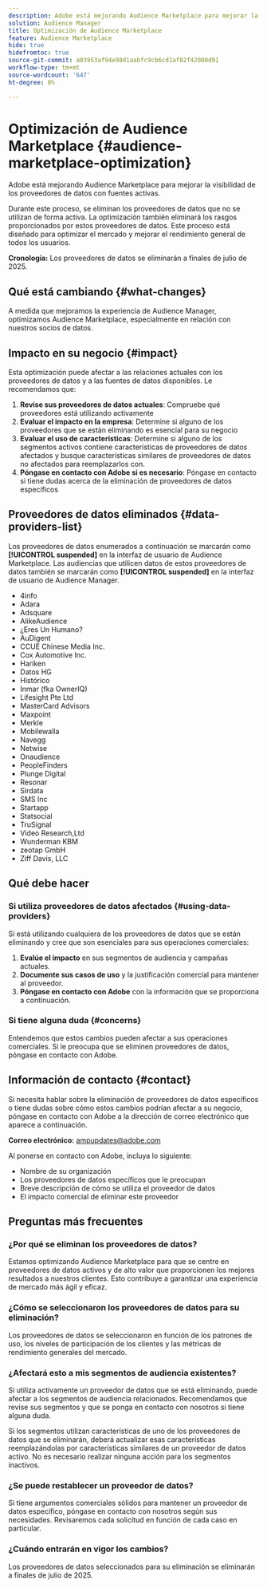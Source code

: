 ```yaml
---
description: Adobe está mejorando Audience Marketplace para mejorar la visibilidad de los proveedores de datos con fuentes activas.
solution: Audience Manager
title: Optimización de Audience Marketplace
feature: Audience Marketplace
hide: true
hidefromtoc: true
source-git-commit: a03953af94e98d1aabfc9cb6cd1af82f42080d91
workflow-type: tm+mt
source-wordcount: '647'
ht-degree: 0%

---
```



# Optimización de Audience Marketplace {#audience-marketplace-optimization}

Adobe está mejorando Audience Marketplace para mejorar la visibilidad de los proveedores de datos con fuentes activas.

Durante este proceso, se eliminan los proveedores de datos que no se utilizan de forma activa. La optimización también eliminará los rasgos proporcionados por estos proveedores de datos. Este proceso está diseñado para optimizar el mercado y mejorar el rendimiento general de todos los usuarios.

**Cronología:** Los proveedores de datos se eliminarán a finales de julio de 2025.

## Qué está cambiando {#what-changes}

A medida que mejoramos la experiencia de Audience Manager, optimizamos Audience Marketplace, especialmente en relación con nuestros socios de datos.

## Impacto en su negocio {#impact}

Esta optimización puede afectar a las relaciones actuales con los proveedores de datos y a las fuentes de datos disponibles. Le recomendamos que:

1. **Revise sus proveedores de datos actuales**: Compruebe qué proveedores está utilizando activamente
2. **Evaluar el impacto en la empresa**: Determine si alguno de los proveedores que se están eliminando es esencial para su negocio
3. **Evaluar el uso de características**: Determine si alguno de los segmentos activos contiene características de proveedores de datos afectados y busque características similares de proveedores de datos no afectados para reemplazarlos con.
4. **Póngase en contacto con Adobe si es necesario**: Póngase en contacto si tiene dudas acerca de la eliminación de proveedores de datos específicos

## Proveedores de datos eliminados {#data-providers-list}

Los proveedores de datos enumerados a continuación se marcarán como **[!UICONTROL suspended]** en la interfaz de usuario de Audience Marketplace. Las audiencias que utilicen datos de estos proveedores de datos también se marcarán como **[!UICONTROL suspended]** en la interfaz de usuario de Audience Manager.

* 4info
* Adara
* Adsquare
* AlikeAudience
* ¿Eres Un Humano?
* AuDigent
* CCUE Chinese Media Inc.
* Cox Automotive Inc.
* Hariken
* Datos HG
* Histórico
* Inmar (fka OwnerIQ)
* Lifesight Pte Ltd
* MasterCard Advisors
* Maxpoint
* Merkle
* Mobilewalla
* Navegg
* Netwise
* Onaudience
* PeopleFinders
* Plunge Digital
* Resonar
* Sirdata
* SMS Inc
* Startapp
* Statsocial
* TruSignal
* Video Research,Ltd
* Wunderman KBM
* zeotap GmbH
* Ziff Davis, LLC


## Qué debe hacer

### Si utiliza proveedores de datos afectados {#using-data-providers}

Si está utilizando cualquiera de los proveedores de datos que se están eliminando y cree que son esenciales para sus operaciones comerciales:

1. **Evalúe el impacto** en sus segmentos de audiencia y campañas actuales.
2. **Documente sus casos de uso** y la justificación comercial para mantener al proveedor.
3. **Póngase en contacto con Adobe** con la información que se proporciona a continuación.

### Si tiene alguna duda {#concerns}

Entendemos que estos cambios pueden afectar a sus operaciones comerciales. Si le preocupa que se eliminen proveedores de datos, póngase en contacto con Adobe.

## Información de contacto {#contact}

Si necesita hablar sobre la eliminación de proveedores de datos específicos o tiene dudas sobre cómo estos cambios podrían afectar a su negocio, póngase en contacto con Adobe a la dirección de correo electrónico que aparece a continuación.

**Correo electrónico:** ampupdates@adobe.com

Al ponerse en contacto con Adobe, incluya lo siguiente:

* Nombre de su organización
* Los proveedores de datos específicos que le preocupan
* Breve descripción de cómo se utiliza el proveedor de datos
* El impacto comercial de eliminar este proveedor

## Preguntas más frecuentes

### ¿Por qué se eliminan los proveedores de datos?

Estamos optimizando Audience Marketplace para que se centre en proveedores de datos activos y de alto valor que proporcionen los mejores resultados a nuestros clientes. Esto contribuye a garantizar una experiencia de mercado más ágil y eficaz.

### ¿Cómo se seleccionaron los proveedores de datos para su eliminación?

Los proveedores de datos se seleccionaron en función de los patrones de uso, los niveles de participación de los clientes y las métricas de rendimiento generales del mercado.

### ¿Afectará esto a mis segmentos de audiencia existentes?

Si utiliza activamente un proveedor de datos que se está eliminando, puede afectar a los segmentos de audiencia relacionados. Recomendamos que revise sus segmentos y que se ponga en contacto con nosotros si tiene alguna duda.

Si los segmentos utilizan características de uno de los proveedores de datos que se eliminarán, deberá actualizar esas características reemplazándolas por características similares de un proveedor de datos activo. No es necesario realizar ninguna acción para los segmentos inactivos.

### ¿Se puede restablecer un proveedor de datos?

Si tiene argumentos comerciales sólidos para mantener un proveedor de datos específico, póngase en contacto con nosotros según sus necesidades. Revisaremos cada solicitud en función de cada caso en particular.

### ¿Cuándo entrarán en vigor los cambios?

Los proveedores de datos seleccionados para su eliminación se eliminarán a finales de julio de 2025.
